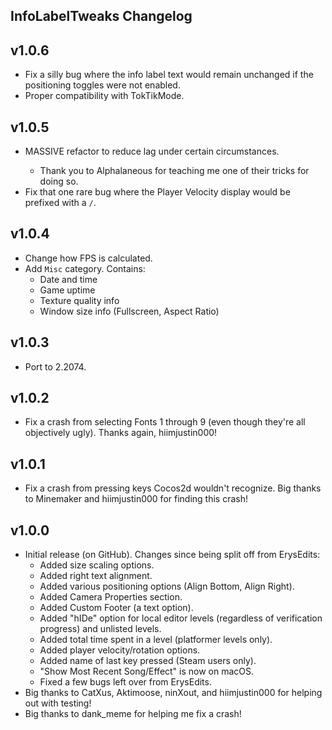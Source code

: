 ## InfoLabelTweaks Changelog
## v1.0.6
- Fix a silly bug where the info label text would remain unchanged if the positioning toggles were not enabled.
- Proper compatibility with TokTikMode.
## v1.0.5
- <cr>MASSIVE</c> refactor to reduce lag under certain circumstances.
  - Thank you to Alphalaneous for teaching me one of their tricks for doing so.
- Fix that one rare bug where the Player Velocity display would be prefixed with a `/`.
## v1.0.4
- Change how FPS is calculated.
- Add `Misc` category. Contains:
  - Date and time
  - Game uptime
  - Texture quality info
  - Window size info (Fullscreen, Aspect Ratio)
## v1.0.3
- Port to 2.2074.
## v1.0.2
- Fix a crash from selecting Fonts 1 through 9 (even though they're all objectively ugly). Thanks again, hiimjustin000!
## v1.0.1
- Fix a crash from pressing keys Cocos2d wouldn't recognize. Big thanks to Minemaker and hiimjustin000 for finding this crash!
## v1.0.0
- Initial release (on GitHub). Changes since being split off from ErysEdits:
  - Added size scaling options.
  - Added right text alignment.
  - Added various positioning options (Align Bottom, Align Right).
  - Added Camera Properties section.
  - Added Custom Footer (a text option).
  - Added "hIDe" option for local editor levels (regardless of verification progress) and unlisted levels.
  - Added total time spent in a level (platformer levels only).
  - Added player velocity/rotation options.
  - Added name of last key pressed (Steam users only).
  - "Show Most Recent Song/Effect" is now on macOS.
  - Fixed a few bugs left over from ErysEdits.
- Big thanks to CatXus, Aktimoose, ninXout, and hiimjustin000 for helping out with testing!
- Big thanks to dank_meme for helping me fix a crash!

